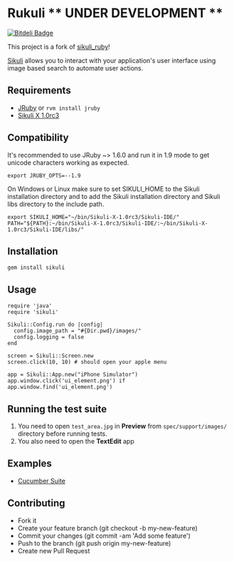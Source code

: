 Rukuli  ** UNDER DEVELOPMENT **
======

[![Bitdeli Badge](https://d2weczhvl823v0.cloudfront.net/andreanastacio/rukuli/trend.png)](https://bitdeli.com/free "Bitdeli Badge")


This project is a fork of [sikuli_ruby](https://github.com/chaslemley/sikuli_ruby)!

[Sikuli](http://sikuli.org/) allows you to interact with your application's user interface using image based search to automate user actions.

Requirements
------------

* [JRuby](http://jruby.org/download) or `rvm install jruby`
* [Sikuli X 1.0rc3](http://sikuli.org/)

Compatibility
-------------
It's recommended to use JRuby ~> 1.6.0 and run it in 1.9 mode to get unicode characters working as expected.

```
export JRUBY_OPTS=--1.9
```

On Windows or Linux make sure to set SIKULI_HOME to the Sikuli installation directory and to add the Sikuli installation directory and Sikuli libs directory to the include path.

```
export SIKULI_HOME="~/bin/Sikuli-X-1.0rc3/Sikuli-IDE/"
PATH="${PATH}:~/bin/Sikuli-X-1.0rc3/Sikuli-IDE/:~/bin/Sikuli-X-1.0rc3/Sikuli-IDE/libs/"
```

Installation
------------

    gem install sikuli

Usage
-----

    require 'java'
    require 'sikuli'

    Sikuli::Config.run do |config|
      config.image_path = "#{Dir.pwd}/images/"
      config.logging = false
    end

    screen = Sikuli::Screen.new
    screen.click(10, 10) # should open your apple menu

    app = Sikuli::App.new("iPhone Simulator")
    app.window.click('ui_element.png') if app.window.find('ui_element.png')
    
Running the test suite
----------------------

1. You need to open `test_area.jpg` in **Preview** from `spec/support/images/` directory
before running tests.
2. You also need to open the **TextEdit** app

Examples
--------

* [Cucumber Suite](https://github.com/chaslemley/cucumber_sikuli)

Contributing
------------

* Fork it
* Create your feature branch (git checkout -b my-new-feature)
* Commit your changes (git commit -am 'Add some feature')
* Push to the branch (git push origin my-new-feature)
* Create new Pull Request
